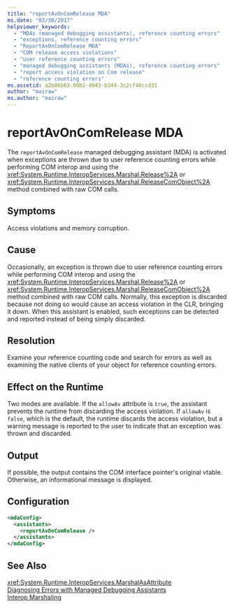 ```yaml
---
title: "reportAvOnComRelease MDA"
ms.date: "03/30/2017"
helpviewer_keywords: 
  - "MDAs (managed debugging assistants), reference counting errors"
  - "exceptions, reference counting errors"
  - "ReportAvOnComRelease MDA"
  - "COM release access violations"
  - "user reference counting errors"
  - "managed debugging assistants (MDAs), reference counting errors"
  - "report access violation on Com release"
  - "reference counting errors"
ms.assetid: a2b86b63-08b2-4943-b344-3c2cf46ccd31
author: "mairaw"
ms.author: "mairaw"
---
```

# reportAvOnComRelease MDA
The `reportAvOnComRelease` managed debugging assistant (MDA) is activated when exceptions are thrown due to user reference counting errors while performing COM interop and using the <xref:System.Runtime.InteropServices.Marshal.Release%2A> or <xref:System.Runtime.InteropServices.Marshal.ReleaseComObject%2A> method combined with raw COM calls.  
  
## Symptoms  
 Access violations and memory corruption.  
  
## Cause  
 Occasionally, an exception is thrown due to user reference counting errors while performing COM interop and using the <xref:System.Runtime.InteropServices.Marshal.Release%2A> or <xref:System.Runtime.InteropServices.Marshal.ReleaseComObject%2A> method combined with raw COM calls. Normally, this exception is discarded because not doing so would cause an access violation in the CLR, bringing it down. When this assistant is enabled, such exceptions can be detected and reported instead of being simply discarded.  
  
## Resolution  
 Examine your reference counting code and search for errors as well as examining the native clients of your object for reference counting errors.  
  
## Effect on the Runtime  
 Two modes are available. If the `allowAv` attribute is `true`, the assistant prevents the runtime from discarding the access violation. If `allowAv` is `false`, which is the default, the runtime discards the access violation, but a warning message is reported to the user to indicate that an exception was thrown and discarded.  
  
## Output  
 If possible, the output contains the COM interface pointer's original vtable. Otherwise, an informational message is displayed.  
  
## Configuration  
  
```xml  
<mdaConfig>  
  <assistants>  
    <reportAvOnComRelease />  
  </assistants>  
</mdaConfig>  
```  
  
## See Also  
 <xref:System.Runtime.InteropServices.MarshalAsAttribute>  
 [Diagnosing Errors with Managed Debugging Assistants](../../../docs/framework/debug-trace-profile/diagnosing-errors-with-managed-debugging-assistants.md)  
 [Interop Marshaling](../../../docs/framework/interop/interop-marshaling.md)
